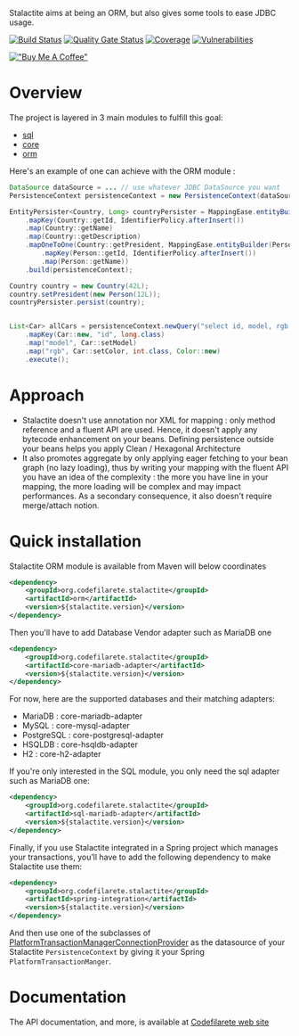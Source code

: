 
Stalactite aims at being an ORM, but also gives some tools to ease JDBC usage.

[![Build Status](https://ci.codefilarete.org/jenkins/buildStatus/icon?job=Stalactite+pipeline)](https://ci.codefilarete.org/jenkins/job/Stalactite%20pipeline/)
[![Quality Gate Status](https://ci.codefilarete.org/sonar/api/project_badges/measure?project=Stalactite&metric=alert_status)](https://ci.codefilarete.org/sonar/dashboard?id=Stalactite)
[![Coverage](https://ci.codefilarete.org/sonar/api/project_badges/measure?project=Stalactite&metric=coverage)](https://ci.codefilarete.org/sonar/dashboard?id=Stalactite)
[![Vulnerabilities](https://ci.codefilarete.org/sonar/api/project_badges/measure?project=Stalactite&metric=vulnerabilities)](https://ci.codefilarete.org/sonar/dashboard?id=Stalactite)

[!["Buy Me A Coffee"](https://img.shields.io/badge/buy%20me%20a%20coffee-donate-yellow.svg)](https://www.buymeacoffee.com/codefilarete)

# Overview

The project is layered in 3 main modules to fulfill this goal:
- [sql](sql/README.md)
- [core](core/README.md)
- [orm](orm/README.md)

Here's an example of one can achieve with the ORM module :
```java
DataSource dataSource = ... // use whatever JDBC DataSource you want
PersistenceContext persistenceContext = new PersistenceContext(dataSource, new HSQLDBDialect());

EntityPersister<Country, Long> countryPersister = MappingEase.entityBuilder(Country.class, long.class)
    .mapKey(Country::getId, IdentifierPolicy.afterInsert())
    .map(Country::getName)
    .map(Country::getDescription)
    .mapOneToOne(Country::getPresident, MappingEase.entityBuilder(Person.class, long.class)
        .mapKey(Person::getId, IdentifierPolicy.afterInsert())
        .map(Person::getName))
    .build(persistenceContext);

Country country = new Country(42L);
country.setPresident(new Person(12L));
countryPersister.persist(country);


List<Car> allCars = persistenceContext.newQuery("select id, model, rgb from Car", Car.class)
    .mapKey(Car::new, "id", long.class)
    .map("model", Car::setModel)
    .map("rgb", Car::setColor, int.class, Color::new)
    .execute();
```

# Approach

- Stalactite doesn't use annotation nor XML for mapping : only method reference and a fluent API are used. Hence, it doesn't apply any bytecode enhancement on your beans. Defining persistence outside your beans helps you apply Clean / Hexagonal Architecture
- It also promotes aggregate by only applying eager fetching to your bean graph (no lazy loading), thus by writing your mapping with the fluent API you have an idea of the complexity : the more you have line in your mapping, the more loading will be complex and may impact performances. As a secondary consequence, it also doesn't require merge/attach notion.

# Quick installation

Stalactite ORM module is available from Maven will below coordinates

```xml
<dependency>
    <groupId>org.codefilarete.stalactite</groupId>
    <artifactId>orm</artifactId>
    <version>${stalactite.version}</version>
</dependency>
```

Then you'll have to add Database Vendor adapter such as MariaDB one
```xml
<dependency>
    <groupId>org.codefilarete.stalactite</groupId>
    <artifactId>core-mariadb-adapter</artifactId>
    <version>${stalactite.version}</version>
</dependency>
```

For now, here are the supported databases and their matching adapters:
- MariaDB : core-mariadb-adapter
- MySQL : core-mysql-adapter
- PostgreSQL : core-postgresql-adapter
- HSQLDB : core-hsqldb-adapter
- H2 : core-h2-adapter

If you're only interested in the SQL module, you only need the sql adapter such as MariaDB one:
```xml
<dependency>
    <groupId>org.codefilarete.stalactite</groupId>
    <artifactId>sql-mariadb-adapter</artifactId>
    <version>${stalactite.version}</version>
</dependency>
```

Finally, if you use Stalactite integrated in a Spring project which manages your transactions, you’ll have to add the following dependency to make Stalactite use them:
```xml
<dependency>
    <groupId>org.codefilarete.stalactite</groupId>
    <artifactId>spring-integration</artifactId>
    <version>${stalactite.version}</version>
</dependency>
```
And then use one of the subclasses of [PlatformTransactionManagerConnectionProvider](spring-integration/src/main/java/org/codefilarete/stalactite/sql/spring/PlatformTransactionManagerConnectionProvider.java) as the datasource of your Stalactite `PersistenceContext` by giving it your Spring `PlatformTransactionManger`.

# Documentation

The API documentation, and more, is available at [Codefilarete web site](https://www.codefilarete.org/stalactite-doc/2.0.0/)
